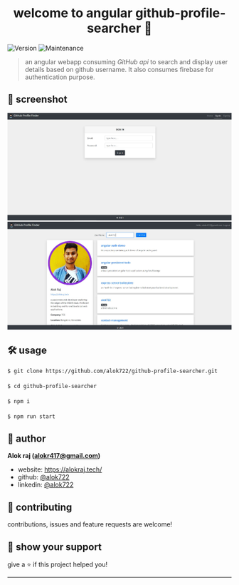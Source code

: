 <h1 align="center">welcome to angular github-profile-searcher 👋</h1>
<p>
  <img alt="Version" src="https://img.shields.io/badge/version-1.0.0-blue.svg?cacheSeconds=2592000" />
  <img alt="Maintenance" src="https://img.shields.io/badge/Maintained-yes-blue.svg" />
</p>

> an angular webapp consuming *GitHub api* to search and display user details based on github username. It also consumes firebase for authentication purpose.

## 📸 screenshot
![demo](./src/assets/demo-2.JPG)
![demo](./src/assets/demo-1.JPG)

## 🛠 usage

```sh
$ git clone https://github.com/alok722/github-profile-searcher.git

$ cd github-profile-searcher

$ npm i

$ npm run start
```

## 👤 author

 **Alok raj (alokr417@gmail.com)**

* website: https://alokraj.tech/
* github: [@alok722](https://github.com/alok722)
* linkedin: [@alok722](https://linkedin.com/in/alok722)


## 🤝 contributing

contributions, issues and feature requests are welcome!

## 🙌 show your support

give a ⭐️ if this project helped you!


***
